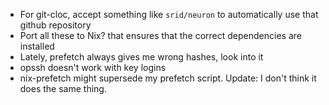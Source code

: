 * For git-cloc, accept something like `srid/neuron` to automatically use that github repository
* Port all these to Nix? that ensures that the correct dependencies are installed
* Lately, prefetch always gives me wrong hashes, look into it
* opssh doesn't work with key logins
* nix-prefetch might supersede my prefetch script. Update: I don't think it does the same thing.
